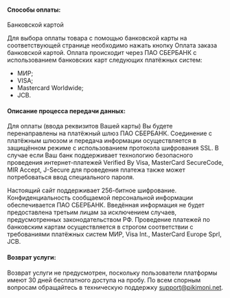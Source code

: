 #### Способы оплаты:

Банковской картой

Для выбора оплаты товара с помощью банковской карты на соответствующей странице необходимо нажать кнопку Оплата заказа банковской картой. Оплата происходит через ПАО СБЕРБАНК с использованием банковских карт следующих платёжных систем:

* МИР;
* VISA;
* Mastercard Worldwide;
* JCB.

#### Описание процесса передачи данных:

Для оплаты (ввода реквизитов Вашей карты) Вы будете перенаправлены на платёжный шлюз ПАО СБЕРБАНК. Соединение с платёжным шлюзом и передача информации осуществляется в защищённом режиме с использованием протокола шифрования SSL. В случае если Ваш банк поддерживает технологию безопасного проведения интернет-платежей Verified By Visa, MasterCard SecureCode, MIR Accept, J-Secure для проведения платежа также может потребоваться ввод специального пароля. 

Настоящий сайт поддерживает 256-битное шифрование. Конфиденциальность сообщаемой персональной информации обеспечивается ПАО СБЕРБАНК. Введённая информация не будет предоставлена третьим лицам за исключением случаев, предусмотренных законодательством РФ. Проведение платежей по банковским картам осуществляется в строгом соответствии с требованиями платёжных систем МИР, Visa Int., MasterCard Europe Sprl, JCB.

#### Возврат услуги:

Возврат услуги не предусмотрен, поскольку пользователи платформы имеют 30 дней бесплатного доступа на пробу. По всем спорным вопросам обращайтесь в техническую поддержку support@pikimoni.net.

